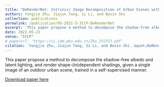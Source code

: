 ```yaml
---
title: "DeRenderNet: Intrinsic Image Decomposition of Urban Scenes with Shape-(In)dependent Shading Rendering"
authors: Yongjie Zhu, Jiajun Tang, Si Li, and Boxin Shi
collection: publications
permalink: /publication/95-2021-5-ICCP-DeRenderNet
excerpt: 'This paper propose a method to decompose the shadow-free albedo and latent lighting, and render shape-(in)dependent shadings, given a single image of an outdoor urban scene, trained in a self-supervised manner.'
date: 2021-05-23
venue: "ICCP"
# paperurl: 'https://ci.idm.pku.edu.cn/Zhu_ICCP21.pdf'
citation: 'Yongjie Zhu, Jiajun Tang, Si Li, and Boxin Shi. &quot;DeRenderNet: Intrinsic Image Decomposition of Urban Scenes with Shape-(In)dependent Shading Rendering.&quot; <i>ICCP</i>, 2021.'
---
```

This paper propose a method to decompose the shadow-free albedo and latent lighting, and render shape-(in)dependent shadings, given a single image of an outdoor urban scene, trained in a self-supervised manner.

[Download paper here](https://ci.idm.pku.edu.cn/Zhu_ICCP21.pdf)